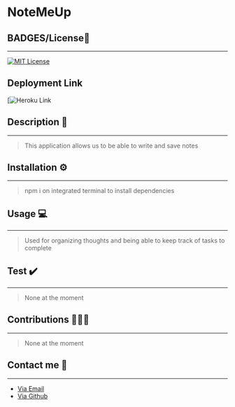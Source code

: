 # NoteMeUp

## BADGES/License🔖
---
[![MIT License](https://img.shields.io/badge/License-MIT%20License-orange)](https://opensource.org/license/mit/)

## Deployment Link
[![Heroku Link](https://note-me-up.herokuapp.com)
## Description 📖
---
> This application allows us to be able to write and save notes
## Installation ⚙️
---

> npm i on integrated terminal to install dependencies

## Usage 💻
---

> Used for organizing thoughts and being able to keep track of tasks to complete

## Test ✔️
---

> None at the moment

## Contributions 🧑‍🤝‍🧑
---

> None at the moment

## Contact me 📇
---
- [Via Email](mailto:franciaexequiel@hotmail.ca)
- [Via Github](https://github.com/Tweakiel)



